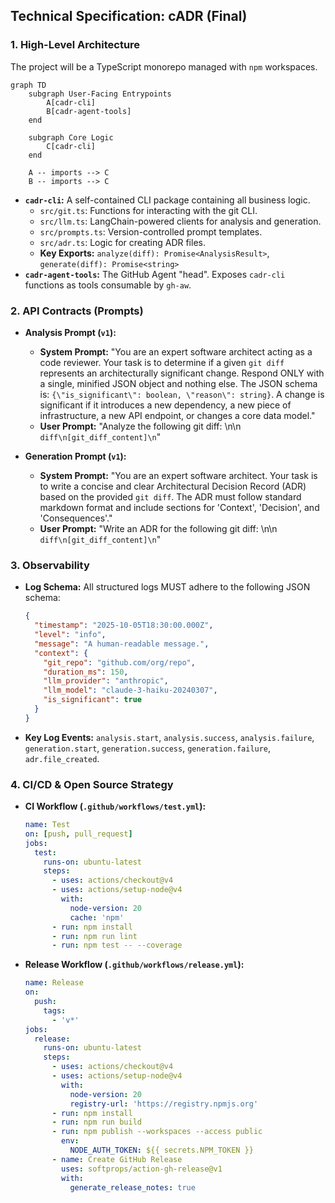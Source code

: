 ## **Technical Specification: cADR (Final)**

### **1. High-Level Architecture**

The project will be a TypeScript monorepo managed with `npm` workspaces.

```mermaid
graph TD
    subgraph User-Facing Entrypoints
        A[cadr-cli]
        B[cadr-agent-tools]
    end

    subgraph Core Logic
        C[cadr-cli]
    end

    A -- imports --> C
    B -- imports --> C
```

* **`cadr-cli`:** A self-contained CLI package containing all business logic.
  * `src/git.ts`: Functions for interacting with the git CLI.
  * `src/llm.ts`: LangChain-powered clients for analysis and generation.
  * `src/prompts.ts`: Version-controlled prompt templates.
  * `src/adr.ts`: Logic for creating ADR files.
  * **Key Exports:** `analyze(diff): Promise<AnalysisResult>`, `generate(diff): Promise<string>`
* **`cadr-agent-tools`:** The GitHub Agent "head". Exposes `cadr-cli` functions as tools consumable by `gh-aw`.

### **2. API Contracts (Prompts)**

* **Analysis Prompt (`v1`):**

  * **System Prompt:** "You are an expert software architect acting as a code reviewer. Your task is to determine if a given `git diff` represents an architecturally significant change. Respond ONLY with a single, minified JSON object and nothing else. The JSON schema is: `{\"is_significant\": boolean, \"reason\": string}`. A change is significant if it introduces a new dependency, a new piece of infrastructure, a new API endpoint, or changes a core data model."
  * **User Prompt:** "Analyze the following git diff: \\n\\n `diff\n[git_diff_content]\n`"

* **Generation Prompt (`v1`):**

  * **System Prompt:** "You are an expert software architect. Your task is to write a concise and clear Architectural Decision Record (ADR) based on the provided `git diff`. The ADR must follow standard markdown format and include sections for 'Context', 'Decision', and 'Consequences'."
  * **User Prompt:** "Write an ADR for the following git diff: \\n\\n `diff\n[git_diff_content]\n`"

### **3. Observability**

* **Log Schema:** All structured logs MUST adhere to the following JSON schema:

    ```json
    {
      "timestamp": "2025-10-05T18:30:00.000Z",
      "level": "info",
      "message": "A human-readable message.",
      "context": {
        "git_repo": "github.com/org/repo",
        "duration_ms": 150,
        "llm_provider": "anthropic",
        "llm_model": "claude-3-haiku-20240307",
        "is_significant": true
      }
    }
    ```

* **Key Log Events:** `analysis.start`, `analysis.success`, `analysis.failure`, `generation.start`, `generation.success`, `generation.failure`, `adr.file_created`.

### **4. CI/CD & Open Source Strategy**

* **CI Workflow (`.github/workflows/test.yml`):**

    ```yaml
    name: Test
    on: [push, pull_request]
    jobs:
      test:
        runs-on: ubuntu-latest
        steps:
          - uses: actions/checkout@v4
          - uses: actions/setup-node@v4
            with:
              node-version: 20
              cache: 'npm'
          - run: npm install
          - run: npm run lint
          - run: npm test -- --coverage
    ```

* **Release Workflow (`.github/workflows/release.yml`):**

    ```yaml
    name: Release
    on:
      push:
        tags:
          - 'v*'
    jobs:
      release:
        runs-on: ubuntu-latest
        steps:
          - uses: actions/checkout@v4
          - uses: actions/setup-node@v4
            with:
              node-version: 20
              registry-url: 'https://registry.npmjs.org'
          - run: npm install
          - run: npm run build
          - run: npm publish --workspaces --access public
            env:
              NODE_AUTH_TOKEN: ${{ secrets.NPM_TOKEN }}
          - name: Create GitHub Release
            uses: softprops/action-gh-release@v1
            with:
              generate_release_notes: true
    ```
